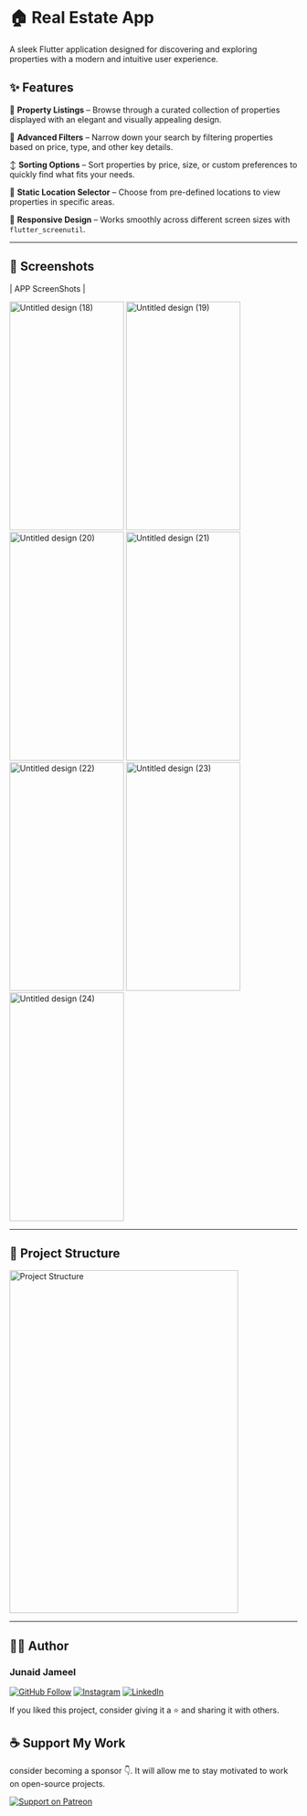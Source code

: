 
# 🏠 Real Estate App

A sleek Flutter application designed for discovering and exploring properties with a modern and intuitive user experience.

## ✨ Features

🏡 **Property Listings** – Browse through a curated collection of properties displayed with an elegant and visually appealing design.

🔎 **Advanced Filters** – Narrow down your search by filtering properties based on price, type, and other key details.

↕️ **Sorting Options** – Sort properties by price, size, or custom preferences to quickly find what fits your needs.

📍 **Static Location Selector** – Choose from pre-defined locations to view properties in specific areas.

📱 **Responsive Design** – Works smoothly across different screen sizes with `flutter_screenutil`.

---

## 📸 Screenshots

\| APP ScreenShots | 




<img width="200" height="400" alt="Untitled design (18)" src="https://github.com/user-attachments/assets/f27f7a9f-f535-4d2a-bd89-cc2a17a848fa" />

<img width="200" height="400" alt="Untitled design (19)" src="https://github.com/user-attachments/assets/64d5d74d-e5ed-4332-9afd-ac96664378f5" />
<img width="200" height="400" alt="Untitled design (20)" src="https://github.com/user-attachments/assets/17fd09bd-e3e7-4b1a-9197-7f2f4c2619ab" />

<img width="200" height="400" alt="Untitled design (21)" src="https://github.com/user-attachments/assets/74d140f0-ccb5-42c4-95b8-81dc2e1e16ab" />



<img width="200" height="400" alt="Untitled design (22)" src="https://github.com/user-attachments/assets/9faccb17-c132-4d30-a063-c67c2f3b3031" />

<img width="200" height="400" alt="Untitled design (23)" src="https://github.com/user-attachments/assets/adcb017a-d786-4b8f-8b92-894cdbe443db" />

<img width="200" height="400" alt="Untitled design (24)" src="https://github.com/user-attachments/assets/1f250781-9a79-41df-9948-51f718497b76" />

---

## 🧱 Project Structure



<img width="400" height="600" alt="Project Structure" src="https://github.com/user-attachments/assets/454749f5-a98b-4ffd-9cb5-b5fc50fb7e58" />  

---

## 🧑‍💻 Author

### Junaid Jameel

<p align="left">
  <a href="https://github.com/JunaidJameel"><img src="https://img.shields.io/badge/GitHub-Follow-blue?logo=github" alt="GitHub Follow"/></a>
  <a href="https://www.instagram.com/junaid_jamel/?igsh=YW44MGk4OHQ5M2Mx"><img src="https://img.shields.io/badge/Instagram-Follow-e4405f?logo=instagram" alt="Instagram"/></a>

  <a href="https://www.linkedin.com/in/junaid-jameel-6298bb26b/">
  <img src="https://img.shields.io/badge/LinkedIn-Connect-0077B5?logo=linkedin" alt="LinkedIn"/>
</a>

</p>

If you liked this project, consider giving it a ⭐ and sharing it with others.

## ☕ Support My Work

consider becoming a sponsor 👇. It will allow me to stay motivated to work on open-source projects.

<p align="left">
  <a href="https://patreon.com/JunaidJameel" target="_blank">
    <img src="https://img.shields.io/badge/Patreon-Support-red?logo=patreon" alt="Support on Patreon"/>
  </a>
</p>



